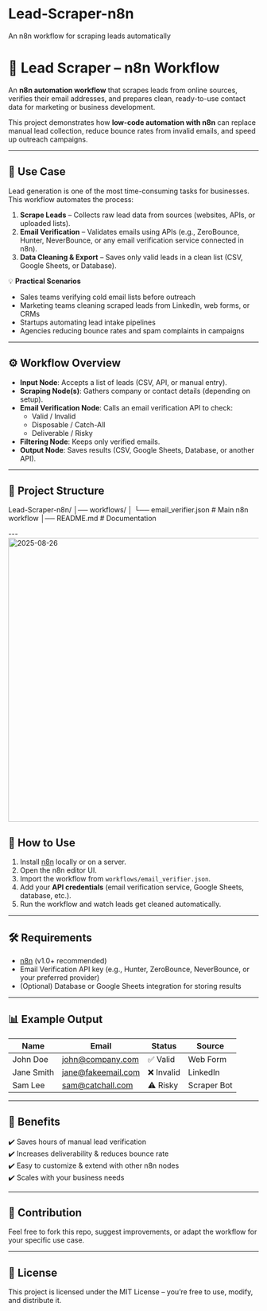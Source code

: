 # Lead-Scraper-n8n
An n8n workflow for scraping leads automatically
# 🚀 Lead Scraper – n8n Workflow  

An **n8n automation workflow** that scrapes leads from online sources, verifies their email addresses, and prepares clean, ready-to-use contact data for marketing or business development.  

This project demonstrates how **low-code automation with n8n** can replace manual lead collection, reduce bounce rates from invalid emails, and speed up outreach campaigns.

---

## 📌 Use Case  

Lead generation is one of the most time-consuming tasks for businesses. This workflow automates the process:  

1. **Scrape Leads** – Collects raw lead data from sources (websites, APIs, or uploaded lists).  
2. **Email Verification** – Validates emails using APIs (e.g., ZeroBounce, Hunter, NeverBounce, or any email verification service connected in n8n).  
3. **Data Cleaning & Export** – Saves only valid leads in a clean list (CSV, Google Sheets, or Database).  

💡 **Practical Scenarios**  
- Sales teams verifying cold email lists before outreach  
- Marketing teams cleaning scraped leads from LinkedIn, web forms, or CRMs  
- Startups automating lead intake pipelines  
- Agencies reducing bounce rates and spam complaints in campaigns  

---

## ⚙️ Workflow Overview  

- **Input Node**: Accepts a list of leads (CSV, API, or manual entry).  
- **Scraping Node(s)**: Gathers company or contact details (depending on setup).  
- **Email Verification Node**: Calls an email verification API to check:  
  - Valid / Invalid  
  - Disposable / Catch-All  
  - Deliverable / Risky  
- **Filtering Node**: Keeps only verified emails.  
- **Output Node**: Saves results (CSV, Google Sheets, Database, or another API).  

---

## 📂 Project Structure  

Lead-Scraper-n8n/
│── workflows/
│ └── email_verifier.json # Main n8n workflow
│── README.md # Documentation


--- <img width="1480" height="571" alt="2025-08-26" src="https://github.com/user-attachments/assets/e43e769c-2a95-4f71-b109-4b4d574f57b3" />


## 🚀 How to Use  

1. Install [n8n](https://n8n.io) locally or on a server.  
2. Open the n8n editor UI.  
3. Import the workflow from `workflows/email_verifier.json`.  
4. Add your **API credentials** (email verification service, Google Sheets, database, etc.). 
5. Run the workflow and watch leads get cleaned automatically.  

---

## 🛠️ Requirements  

- [n8n](https://n8n.io) (v1.0+ recommended)  
- Email Verification API key (e.g., Hunter, ZeroBounce, NeverBounce, or your preferred provider)  
- (Optional) Database or Google Sheets integration for storing results  

---

## 📊 Example Output  

| Name       | Email               | Status     | Source      |
|------------|---------------------|------------|-------------|
| John Doe   | john@company.com    | ✅ Valid   | Web Form    |
| Jane Smith | jane@fakeemail.com  | ❌ Invalid | LinkedIn    |
| Sam Lee    | sam@catchall.com    | ⚠️ Risky   | Scraper Bot |

---

## 🌟 Benefits  

✔️ Saves hours of manual lead verification  
✔️ Increases deliverability & reduces bounce rate  
✔️ Easy to customize & extend with other n8n nodes  
✔️ Scales with your business needs  

---

## 🤝 Contribution  

Feel free to fork this repo, suggest improvements, or adapt the workflow for your specific use case.  

---

## 📜 License  

This project is licensed under the MIT License – you’re free to use, modify, and distribute it.  
